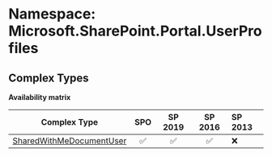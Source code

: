# Namespace: Microsoft.SharePoint.Portal.UserProfiles

## Complex Types

**Availability matrix**

Complex Type | SPO | SP 2019 | SP 2016 | SP 2013
----------|:---:|:-------:|:-------:|:-------
[SharedWithMeDocumentUser](./ComplexTypes/SharedWithMeDocumentUser.md) | ✅ | ✅ | ✅ | ❌
